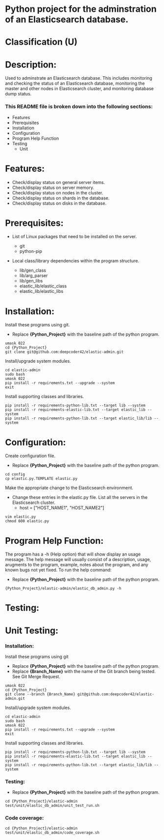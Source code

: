 # Python project for the adminstration of an Elasticsearch database.
# Classification (U)

# Description:
  Used to adminstrate an Elasticsearch database.  This includes monitoring and checking the status of an Elasticsearch database, monitoring the master and other nodes in Elasticsearch cluster, and monitoring database dump status.


###  This README file is broken down into the following sections:
  * Features
  * Prerequisites
  * Installation
  * Configuration
  * Program Help Function
  * Testing
    - Unit


# Features:
  * Check/display status on general server items.
  * Check/display status on server memory.
  * Check/display status on nodes in the cluster.
  * Check/display status on shards in the database.
  * Check/display status on disks in the database.

# Prerequisites:

  * List of Linux packages that need to be installed on the server.
    - git
    - python-pip

  * Local class/library dependencies within the program structure.
    - lib/gen_class
    - lib/arg_parser
    - lib/gen_libs
    - elastic_lib/elastic_class
    - elastic_lib/elastic_libs


# Installation:

Install these programs using git.
  * Replace **{Python_Project}** with the baseline path of the python program.

```
umask 022
cd {Python_Project}
git clone git@github.com:deepcoder42/elastic-admin.git
```

Install/upgrade system modules.

```
cd elastic-admin
sudo bash
umask 022
pip install -r requirements.txt --upgrade --system
exit
```

Install supporting classes and libraries.

```
pip install -r requirements-python-lib.txt --target lib --system
pip install -r requirements-elastic-lib.txt --target elastic_lib --system
pip install -r requirements-python-lib.txt --target elastic_lib/lib --system
```

# Configuration:

Create configuration file.
  * Replace **{Python_Project}** with the baseline path of the python program.

```
cd config
cp elastic.py.TEMPLATE elastic.py
```

Make the appropriate change to the Elasticsearch environment.
  * Change these entries in the elastic.py file.  List all the servers in the Elasticsearch cluster.
    - host = ["HOST_NAME1", "HOST_NAME2"]

```
vim elastic.py
chmod 600 elastic.py
```


# Program Help Function:

  The program has a -h (Help option) that will show display an usage message.  The help message will usually consist of a description, usage, arugments to the program, example, notes about the program, and any known bugs not yet fixed.  To run the help command:
  * Replace **{Python_Project}** with the baseline path of the python program.

```
{Python_Project}/elastic-admin/elastic_db_admin.py -h
```


# Testing:

# Unit Testing:

### Installation:

Install these programs using git
  * Replace **{Python_Project}** with the baseline path of the python program.
  * Replace **{Branch_Name}** with the name of the Git branch being tested.  See Git Merge Request.

```
umask 022
cd {Python_Project}
git clone --branch {Branch_Name} git@github.com:deepcoder42/elastic-admin.git
```

Install/upgrade system modules.

```
cd elastic-admin
sudo bash
umask 022
pip install -r requirements.txt --upgrade --system
exit
```

Install supporting classes and libraries.

```
pip install -r requirements-python-lib.txt --target lib --system
pip install -r requirements-elastic-lib.txt --target elastic_lib --system
pip install -r requirements-python-lib.txt --target elastic_lib/lib --system
```


### Testing:
  * Replace **{Python_Project}** with the baseline path of the python program.

```
cd {Python_Project}/elastic-admin
test/unit/elastic_db_admin/unit_test_run.sh
```

### Code coverage:
```
cd {Python_Project}/elastic-admin
test/unit/elastic_db_admin/code_coverage.sh
```

